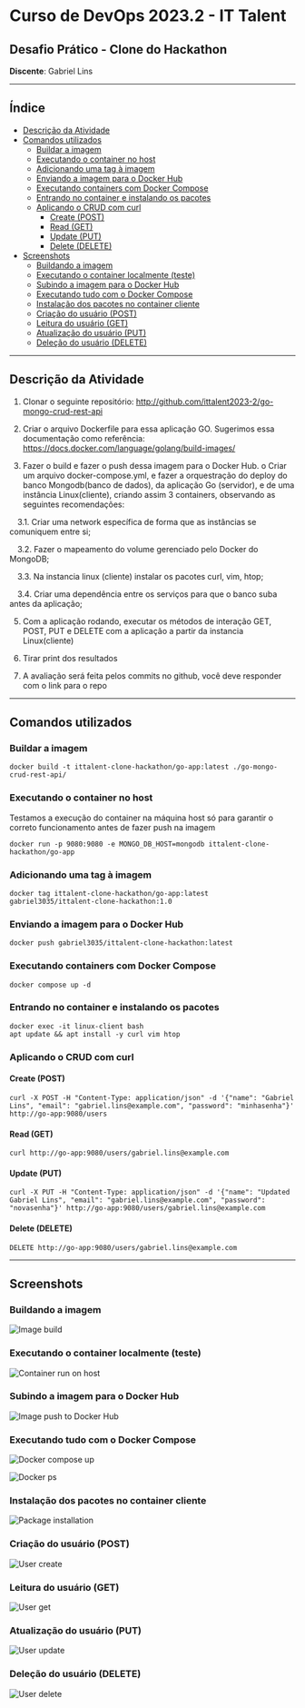 <h1>Curso de DevOps 2023.2 - IT Talent</h1>

<h2>Desafio Prático - Clone do Hackathon</h2>

**Discente**: Gabriel Lins

---

<h2>Índice</h2>

- [Descrição da Atividade](#descrição-da-atividade)
- [Comandos utilizados](#comandos-utilizados)
  - [Buildar a imagem](#buildar-a-imagem)
  - [Executando o container no host](#executando-o-container-no-host)
  - [Adicionando uma tag à imagem](#adicionando-uma-tag-à-imagem)
  - [Enviando a imagem para o Docker Hub](#enviando-a-imagem-para-o-docker-hub)
  - [Executando containers com Docker Compose](#executando-containers-com-docker-compose)
  - [Entrando no container e instalando os pacotes](#entrando-no-container-e-instalando-os-pacotes)
  - [Aplicando o CRUD com curl](#aplicando-o-crud-com-curl)
    - [Create (POST)](#create-post)
    - [Read (GET)](#read-get)
    - [Update (PUT)](#update-put)
    - [Delete (DELETE)](#delete-delete)
- [Screenshots](#screenshots)
  - [Buildando a imagem](#buildando-a-imagem)
  - [Executando o container localmente (teste)](#executando-o-container-localmente-teste)
  - [Subindo a imagem para o Docker Hub](#subindo-a-imagem-para-o-docker-hub)
  - [Executando tudo com o Docker Compose](#executando-tudo-com-o-docker-compose)
  - [Instalação dos pacotes no container cliente](#instalação-dos-pacotes-no-container-cliente)
  - [Criação do usuário (POST)](#criação-do-usuário-post)
  - [Leitura do usuário (GET)](#leitura-do-usuário-get)
  - [Atualização do usuário (PUT)](#atualização-do-usuário-put)
  - [Deleção do usuário (DELETE)](#deleção-do-usuário-delete)

---

## Descrição da Atividade

1. Clonar o seguinte repositório: http://github.com/ittalent2023-2/go-mongo-crud-rest-api
 
2. Criar o arquivo Dockerfile para essa aplicação GO. Sugerimos essa documentação como referência: https://docs.docker.com/language/golang/build-images/

3. Fazer o build e fazer o push dessa imagem para o Docker Hub. o Criar um arquivo docker-compose.yml, e fazer a orquestração do deploy do banco Mongodb(banco de dados), da aplicação Go (servidor), e de uma instância Linux(cliente), criando assim 3 containers, observando as seguintes recomendações:

  &emsp;3.1. Criar uma network específica de forma que as instâncias se comuniquem entre si;

  &emsp;3.2. Fazer o mapeamento do volume gerenciado pelo Docker do MongoDB;

  &emsp;3.3. Na instancia linux (cliente) instalar os pacotes curl, vim, htop;

  &emsp;3.4. Criar uma dependência entre os serviços para que o banco suba antes da aplicação;

5. Com a aplicação rodando, executar os métodos de interação GET, POST, PUT e DELETE com a aplicação a partir da instancia Linux(cliente)

6. Tirar print dos resultados

7. A avaliação será feita pelos commits no github, você deve responder com o link para o repo

---

## Comandos utilizados

### Buildar a imagem

```shell
docker build -t ittalent-clone-hackathon/go-app:latest ./go-mongo-crud-rest-api/
```

### Executando o container no host

Testamos a execução do container na máquina host só para garantir o correto funcionamento antes de fazer push na imagem

```shell
docker run -p 9080:9080 -e MONGO_DB_HOST=mongodb ittalent-clone-hackathon/go-app
```

### Adicionando uma tag à imagem

```shell
docker tag ittalent-clone-hackathon/go-app:latest gabriel3035/ittalent-clone-hackathon:1.0
```

### Enviando a imagem para o Docker Hub

```shell
docker push gabriel3035/ittalent-clone-hackathon:latest
```

### Executando containers com Docker Compose

```shell
docker compose up -d
```

### Entrando no container e instalando os pacotes

```
docker exec -it linux-client bash
apt update && apt install -y curl vim htop
```

### Aplicando o CRUD com curl

#### Create (POST)

```shell
curl -X POST -H "Content-Type: application/json" -d '{"name": "Gabriel Lins", "email": "gabriel.lins@example.com", "password": "minhasenha"}' http://go-app:9080/users
```

#### Read (GET)

```shell
curl http://go-app:9080/users/gabriel.lins@example.com
```

#### Update (PUT)

```shell
curl -X PUT -H "Content-Type: application/json" -d '{"name": "Updated Gabriel Lins", "email": "gabriel.lins@example.com", "password": "novasenha"}' http://go-app:9080/users/gabriel.lins@example.com
```

#### Delete (DELETE)

```shell
DELETE http://go-app:9080/users/gabriel.lins@example.com
```

---

## Screenshots

### Buildando a imagem

![Image build](imgs/build.png)

### Executando o container localmente (teste)

![Container run on host](imgs/local_run.png)

### Subindo a imagem para o Docker Hub

![Image push to Docker Hub](imgs/img_push.png)

### Executando tudo com o Docker Compose

![Docker compose up](imgs/dc_up.png)

![Docker ps](imgs/dc_ps.png)

### Instalação dos pacotes no container cliente

![Package installation](imgs/pkg_install.png)

### Criação do usuário (POST)

![User create](imgs/user_create.png)

### Leitura do usuário (GET)

![User get](imgs/user_get.png)

### Atualização do usuário (PUT)

![User update](imgs/user_update.png)

### Deleção do usuário (DELETE)

![User delete](imgs/user_delete.png)
